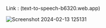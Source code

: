 Link : (text-to-speech-b6320.web.app)

![Screenshot 2024-02-13 125131](https://github.com/Vyankatesh-2108/text_to_speech_React/assets/69151188/beb549dd-5f34-47ac-8105-e129ae30aa76)
